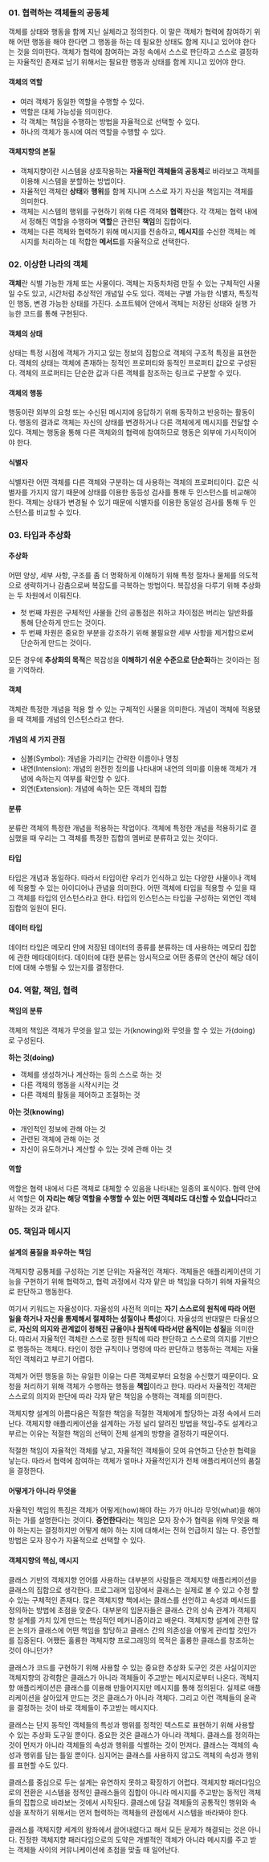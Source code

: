 ### 01. 협력하는 객체들의 공동체
객체를 상태와 행동을 함께 지닌 실체라고 정의한다.
이 말은 객체가 협력에 참여하기 위해 어떤 행동을 해야 한다면 그 행동을 하는 데 필요한 상태도 함께 지니고 있어야 한다는 것을 의미한다. 객체가 협력에 참여하는 과정 속에서 스스로 판단하고 스스로 결정하는 자율적인 존재로 남기 위해서는 필요한 행동과 상태를 함께 지니고 있어야 한다.

#### 객체의 역할
- 여러 객체가 동일한 역할을 수행할 수 있다.
- 역할은 대체 가능성을 의미한다.
- 각 객체는 책임을 수행하는 방법을 자율적으로 선택할 수 있다.
- 하나의 객체가 동시에 여러 역할을 수행할 수 있다.

#### 객체지향의 본질
- 객체지향이란 시스템을 상호작용하는 **자율적인 객체들의 공동체**로 바라보고 객체를 이용해 시스템을 분할하는 방법이다.
- 자율적인 객체란 **상태**와 **행위**를 함께 지니며 스스로 자기 자신을 책임지는 객체를 의미한다.
- 객체는 시스템의 행위를 구현하기 위해 다른 객체와 **협력**한다. 각 객체는 협력 내에서 정해진 역할을 수행하며 **역할**은 관련된 **책임**의 집합이다.
- 객체는 다른 객체와 협력하기 위해 메시지를 전송하고, **메시지**를 수신한 객체는 메시지를 처리하는 데 적합한 **메서드**를 자율적으로 선택한다.

### 02. 이상한 나라의 객체
**객체**란 식별 가능한 개체 또는 사물이다. 객체는 자동차처럼 만질 수 있는 구체적인 사물일 수도 있고, 시간처럼 추상적인 개념일 수도 있다. 객체는 구별 가능한 식별자, 특징적인 행동, 변경 가능한 상태를 가진다. 소프트웨어 안에서 객체는 저장된 상태와 실행 가능한 코드를 통해 구현된다.

#### 객체의 상태
상태는 특정 시점에 객체가 가지고 있는 정보의 집합으로 객체의 구조적 특징을 표현한다.
객체의 상태는 객체에 존재하는 정적인 프로퍼티와 동적인 프로퍼티 값으로 구성된다.
객체의 프로퍼티는 단순한 값과 다른 객체를 참조하는 링크로 구분할 수 있다.

#### 객체의 행동
행동이란 외부의 요청 또는 수신된 메시지에 응답하기 위해 동작하고 반응하는 활동이다.
행동의 결과로 객체는 자신의 상태를 변경하거나 다른 객체에게 메시지를 전달할 수 있다.
객체는 행동을 통해 다른 객체와의 협력에 참여하므로 행동은 외부에 가시적이어야 한다.

#### 식별자
식별자란 어떤 객체를 다른 객체와 구분하는 데 사용하는 객체의 프로퍼티이다.
값은 식별자를 가지지 않기 때문에 상태를 이용한 동등성 검사를 통해 두 인스턴스를 비교해야 한다.
객체는 상태가 변경될 수 있기 때문에 식별자를 이용한 동일성 검사를 통해 두 인스턴스를 비교할 수 있다.

### 03. 타입과 추상화
#### 추상화
어떤 양상, 세부 사항, 구조를 좀 더 명확하게 이해하기 위해 특정 절차나 물체를 의도적으로 생략하거나 감춤으로써 복잡도를 극복하는 방법이다.
복잡성을 다루기 위해 추상화는 두 차원에서 이뤄진다.
- 첫 번째 차원은 구체적인 사물들 간의 공통점은 취하고 차이점은 버리는 일반화를 통해 단순하게 만드는 것이다.
- 두 번째 차원은 중요한 부분을 강조하기 위해 불필요한 세부 사항을 제거함으로써 단순하게 만드는 것이다.

모든 경우에 **추상화의 목적**은 복잡성을 **이해하기 쉬운 수준으로 단순화**하는 것이라는 점을 기억하라.

#### 객체
객체란 특정한 개념을 적용 할 수 있는 구체적인 사물을 의미한다.
개념이 객체에 적용됐을 때 객체를 개념의 인스턴스라고 한다.

#### 개념의 세 가지 관점
- 심볼(Symbol): 개념을 가리키는 간략한 이름이나 명칭
- 내연(Intension): 개념의 완전한 정의를 나타내며 내연의 의미를 이용해 객체가 개념에 속하는지 여부를 확인할 수 있다.
- 외연(Extension): 개념에 속하는 모든 객체의 집합

#### 분류
분류란 객체의 특정한 개념을 적용하는 작업이다.
객체에 특정한 개념을 적용하기로 결심했을 때 우리는 그 객체를 특정한 집합의 멤버로 분류하고 있는 것이다.

#### 타입
타입은 개념과 동일하다. 따라서 타입이란 우리가 인식하고 있는 다양한 사물이나 객체에 적용할 수 있는 아이디어나 관념을 의미한다.
어떤 객체에 타입을 적용할 수 있을 때 그 객체를 타입의 인스턴스라고 한다.
타입의 인스턴스는 타입을 구성하는 외연인 객체 집합의 일원이 된다.

#### 데이터 타입
데이터 타입은 메모리 안에 저장된 데이터의 종류를 분류하는 데 사용하는 메모리 집합에 관한 메타데이터다.
데이터에 대한 분류는 암시적으로 어떤 종류의 연산이 해당 데이터에 대해 수행될 수 있는지를 결정한다.

### 04. 역할, 책임, 협력
#### 책임의 분류
객체의 책임은 객체가 무엇을 알고 있는 가(knowing)와 무엇을 할 수 있는 가(doing)로 구성된다.

**하는 것(doing)**
- 객체를 생성하거나 계산하는 등의 스스로 하는 것
- 다른 객체의 행동을 시작시키는 것
- 다른 객체의 활동을 제어하고 조절하는 것

**아는 것(knowing)**
- 개인적인 정보에 관해 아는 것
- 관련된 객체에 관해 아는 것
- 자신이 유도하거나 계산할 수 있는 것에 관해 아는 것

#### 역할
역할은 협력 내에서 다른 객체로 대체할 수 있음을 나타내는 일종의 표식이다.
협력 안에서 역할은 **이 자리는 해당 역할을 수행할 수 있는 어떤 객체라도 대신할 수 있습니다**라고 말하는 것과 같다.

### 05. 책임과 메시지
#### 설계의 품질을 좌우하는 책임
객체지향 공통체를 구성하는 기본 단위는 자율적인 객체다. 객체들은 애플리케이션의 기능을 구현하기 위해 협력하고,
협력 과정에서 각자 맡은 바 책임을 다하기 위해 자율적으로 판단하고 행동한다.

여기서 키워드는 자율성이다. 자율성의 사전적 의미는 **자기 스스로의 원칙에 따라 어떤 일을 하거나 자신을 통제해서 절제하는 성질이나 특성**이다.
자율성의 반대말은 타율성으로, **자신의 의지와 관계없이 정해진 규율이나 원칙에 따라서만 움직이는 성질**을 의미한다.
따라서 자율적인 객체란 스스로 정한 원칙에 따라 판단하고 스스로의 의지를 기반으로 행동하는 객체다.
타인이 정한 규칙이나 명령에 따라 판단하고 행동하는 객체는 자율적인 객체라고 부르기 어렵다.

객체가 어떤 행동을 하는 유일한 이유는 다른 객체로부터 요청을 수신했기 때문이다.
요청을 처리하기 위해 객체가 수행하는 행동을 **책임**이라고 한다.
따라서 자율적인 객체란 스스로의 의지와 판단에 따라 각자 맡은 책임을 수행하는 객체를 의미한다.

객체지향 설계의 아름다움은 적절한 책임을 적절한 객체에게 할당하는 과정 속에서 드러난다.
객체지향 애플리케이션을 설계하는 가정 널리 알려진 방법을 책임-주도 설계라고 부르는 이유는
적절한 책임의 선택이 전체 설계의 방향을 결정하기 때문이다.

적절한 책임이 자율적인 객체를 낳고, 자율적인 객체들이 모여 유연하고 단순한 협력을 낳는다.
따라서 협력에 참여하는 객체가 얼마나 자율적인지가 전체 애플리케이션의 품질을 결정한다.

#### 어떻게가 아니라 무엇을
자율적인 책임의 특징은 객체가 어떻게(how)해야 하는 가가 아니라 무엇(what)을 해야 하는 가를 설명한다는 것이다.
**증언한다**라는 책임은 모자 장수가 협력을 위해 무엇을 해야 하는지는 결정하지만 어떻게 해야 하는 지에 대해서는
전혀 언급하지 않는 다. 증언할 방법은 모자 장수가 자율적으로 선택할 수 있다.

#### 객체지향의 핵심, 메시지
클래스 기반의 객체지향 언어를 사용하는 대부분의 사람들은 객체지향 애플리케이션을 클래스의 집합으로 생각한다.
프로그래머 입장에서 클래스는 실제로 볼 수 있고 수정 할 수 있는 구체적인 존재다.
많은 객체지향 책에서는 클래스를 선언하고 속성과 메서드를 정의하는 방법에 초점을 맞춘다.
대부분의 입문자들은 클래스 간의 상속 관계가 객체지향 설계를 가치 있게 만드는 핵심적인 메커니즘이라고 배운다.
객체지향 설계에 관한 많은 논의가 클래스에 어떤 책임을 할당하고 클래스 간의 의존성을 어떻게 관리할 것인가를 집중된다.
어쨌든 훌륭한 객체지향 프로그래밍의 목적은 훌륭한 클래스를 창조하는 것이 아니던가?

클래스가 코드를 구현하기 위해 사용할 수 있는 중요한 추상화 도구인 것은 사실이지만 객체지향의 강력함은 클래스가 아니라
객체들이 주고받는 메시지로부터 나온다.
객체지향 애플리케이션은 클래스를 이용해 만들어지지만 메시지를 통해 정의된다.
실제로 애플리케이션을 살아있게 만드는 것은 클래스가 아니라 객체다.
그리고 이런 객체들의 윤곽을 결정하는 것이 바로 객체들이 주고받는 메시지다.

클래스는 단지 동적인 객체들의 특성과 행위를 정적인 텍스트로 표현하기 위해 사용할 수 있는 추상화 도구일 뿐이다.
중요한 것은 클래스가 아니라 객체다.
클래스를 정의하는 것이 먼저가 아니라 객체들의 속성과 행위를 식별하는 것이 먼저다.
클래스는 객체의 속성과 행위를 담는 틀일 뿐이다.
심지어는 클래스를 사용하지 않고도 객체의 속성과 행위를 표현할 수도 있다.

클래스를 중심으로 두는 설계는 유연하지 못하고 확장하기 어렵다.
객체지향 패러다임으로의 전환은 시스템을 정적인 클래스들의 집합이 아니라 메시지를 주고받는 동적인 객체들의 집합으로 바라보는 것에서 시작된다.
클래스에 담길 객체들의 공통적인 행위와 속성을 포착하기 위해서는 먼저 협력하는 객체들의 관점에서 시스템을 바라봐야 한다.

클래스를 객체지향 세계의 왕좌에서 끌어내렸다고 해서 모든 문제가 해결되는 것은 아니다.
진정한 객체지향 패러다임으로의 도약은 개별적인 객체가 아니라 메시지를 주고 받는 객체들 사이의 커뮤니케이션에 초점을 맞출 때 일어난다.